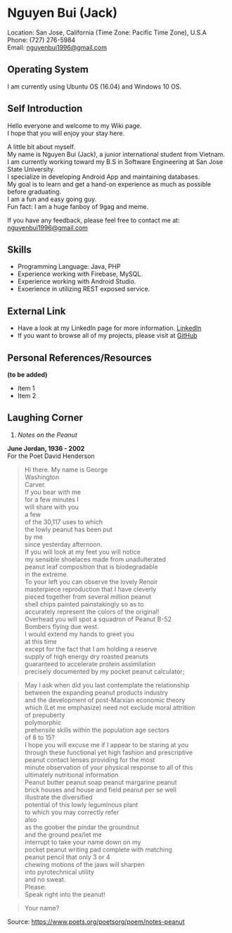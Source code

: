 # Nguyen Bui (Jack)
Location: San Jose, California (Time Zone: Pacific Time Zone), U.S.A  
Phone: (727) 276-5984  
Email: nguyenbui1996@gmail.com  

## Operating System
I am currently using Ubuntu OS (16.04) and Windows 10 OS.

## Self Introduction

Hello everyone and welcome to my Wiki page.  
I hope that you will enjoy your stay here.  

A little bit about myself.  
My name is Nguyen Bui (Jack), a junior international student from Vietnam.    
I am currently working toward my B.S in Software Engineering at San Jose State University.  
I specialize in developing Android App and maintaining databases.  
My goal is to learn and get a hand-on experience as much as possible before graduating.  
I am a fun and easy going guy.  
Fun fact: I am a huge fanboy of 9gag and meme.

If you have any feedback, please feel free to contact me at: nguyenbui1996@gmail.com

## Skills
* Programming Language: Java, PHP
* Experience working with Firebase, MySQL.
* Experience working with Android Studio.
* Exoerience in utilizing REST exposed service.

## External Link
* Have a look at my LinkedIn page for more information. [LinkedIn](https://www.linkedin.com/in/nguyen-bui-952b95a4/)
* If you want to browse all of my projects, please visit at [GitHub](https://github.com/Jackbui96)

## Personal References/Resources
 **(to be added)**
* Item 1
* Item 2

## Laughing Corner

  1. *Notes on the Peanut*
  
 **June Jordan, 1936 - 2002**  
  For the Poet David Henderson

  >Hi there. My name is George  
  >Washington  
  >Carver.  
  >If you bear with me  
  >for a few minutes I  
  >will share with you  
  >a few  
  >of the 30,117 uses to which  
  >the lowly peanut has been put  
  >by me  
  >since yesterday afternoon.  
  >If you will look at my feet you will notice  
  >my sensible shoelaces made from unadulterated  
  >peanut leaf composition that is biodegradable  
  >in the extreme.  
  >To your left you can observe the lovely Renoir  
  >masterpiece reproduction that I have cleverly  
  >pieced together from several million peanut  
  >shell chips painted painstakingly so as to  
  >accurately represent the colors of the original!  
  >Overhead you will spot a squadron of Peanut B-52  
  >Bombers flying due west.  
  >I would extend my hands to greet you  
  >at this time  
  >except for the fact that I am holding a reserve  
  >supply of high energy dry roasted peanuts  
  >guaranteed to accelerate protein assimilation  
  >precisely documented by my pocket peanut calculator;   

  >May I ask when did you last contemplate the relationship  
  >between the expanding peanut products industry  
  >and the development of post-Marxian economic theory  
  >which (Let me emphasize) need not exclude moral attrition  
  >of prepuberty  
  >polymorphic  
  >prehensile skills within the population age sectors  
  >of 8 to 15?  
  >I hope you will excuse me if I appear to be staring at you  
  >through these functional yet high fashion and prescriptive  
  >peanut contact lenses providing for the most  
  >minute observation of your physical response to all of this  
  >ultimately nutritional information.  
  >Peanut butter peanut soap peanut margarine peanut  
  >brick houses and house and field peanut per se well  
  >illustrate the diversified  
  >potential of this lowly leguminous plant  
  >to which you may correctly refer  
  >also  
  >as the goober the pindar the groundnut  
  >and the ground pea/let me  
  >interrupt to take your name down on my  
  >pocket peanut writing pad complete with matching  
  >peanut pencil that only 3 or 4  
  >chewing motions of the jaws will sharpen  
  >into pyrotechnical utility  
  >and no sweat.  
  >Please:  
  >Speak right into the peanut!  

  >Your name?

Source: https://www.poets.org/poetsorg/poem/notes-peanut
